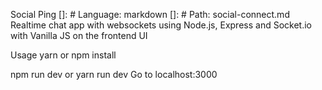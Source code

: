 Social Ping
[]: # Language: markdown []: # Path: social-connect.md Realtime chat app with websockets using Node.js, Express and Socket.io with Vanilla JS on the frontend UI

Usage
yarn
or 
npm install

npm run dev
or 
yarn run dev
Go to localhost:3000